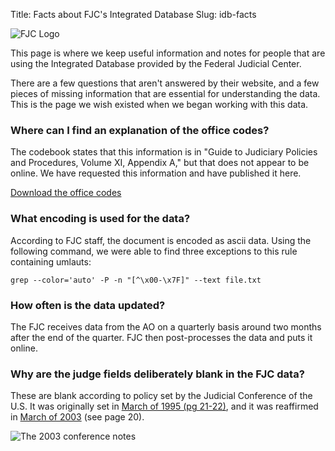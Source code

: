 Title: Facts about FJC's Integrated Database 
Slug: idb-facts

<div class="right-image">
    <img src="{filename}/images/fjc-logo.png"
         alt="FJC Logo"
         class="img-responsive border">
</div>

<script src="/js/anchor.min.js"></script>
<script type="text/javascript">
    anchors.options = {
            'visible': 'touch',
            'class': 'anchor',
            'truncate': 20
        };
    document.addEventListener("DOMContentLoaded", function(event) {
        anchors.add();
    });
</script>


<p class="lead">This page is where we keep useful information and notes for people that are using the Integrated Database provided by the Federal Judicial Center.</p>
 
There are a few questions that aren't answered by their website, and a few pieces of missing information that are essential for understanding the data. This is the page we wish existed when we began working with this data.


### Where can I find an explanation of the office codes?

The codebook states that this information is in "Guide to Judiciary Policies and Procedures, Volume XI, Appendix A," but that does not appear to be online. We have requested this information and have published it here.

<a href="/xlsx/fjc/integrated-database/office-codes.xlsx"
   class="btn btn-lg btn-primary">Download the office codes</a>
    
       
### What encoding is used for the data?

According to FJC staff, the document is encoded as ascii data. Using the following command, we were able to find three exceptions to this rule containing umlauts:
    
    grep --color='auto' -P -n "[^\x00-\x7F]" --text file.txt
     
        
### How often is the data updated?

The FJC receives data from the AO on a quarterly basis around two months after the end of the quarter. FJC then post-processes the data and puts it online.


### Why are the judge fields deliberately blank in the FJC data?

These are blank according to policy set by the Judicial Conference of the U.S. It was originally set in [March of 1995 (pg 21-22)][031995], and it was reaffirmed in [March of 2003][032003] (see page 20).

<div class="text-center">
    <img src="{filename}/images/judge-specific-data.png"
         alt="The 2003 conference notes"
         class="img-responsive border"/>
</div>
    
    
[031995]: {filename}/pdf/judicial-conference-proceedings/1995-03.pdf 
[032003]: {filename}/pdf/judicial-conference-proceedings/2003-03.pdf

